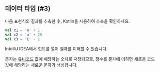 ## 데이터 타입 (#3)

다음 표현식의 결과를 추측한 후, Kotlin을 사용하여 추측을 확인하세요:

```kotlin
val c1 = 'a' + 1
val c2 = 'a' + 25
val c3 = 'E' - 2
```

IntelliJ IDEA에서 힌트를 열어 결과를 이해할 수 있습니다.

<div class="hint">

문자는 [유니코드](https://en.wikipedia.org/wiki/Unicode) 값에 해당하는 숫자로 저장되므로, 정수를 문자에 더하면 새로운 코드 값에 해당하는 새로운 문자가 생성됩니다.

</div>
